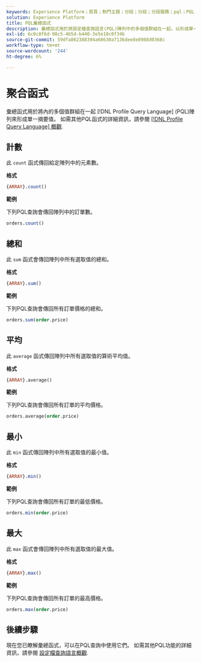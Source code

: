 ```yaml
---
keywords: Experience Platform；首頁；熱門主題；分段；分段；分段服務；pql；PQL；設定檔查詢語言；彙總函式；彙總；
solution: Experience Platform
title: PQL彙總函式
description: 彙總函式用於將設定檔查詢語言(PQL)陣列中的多個值群組在一起，以形成單一摘要值。
exl-id: 6c0c0f6d-98c5-4b5d-b440-3e5e18c0f34b
source-git-commit: 59dfa862388394a68630a7136dee8e8988d0368c
workflow-type: tm+mt
source-wordcount: '244'
ht-degree: 6%

---
```


# 聚合函式

彙總函式用於將內的多個值群組在一起 [!DNL Profile Query Language] (PQL)陣列來形成單一摘要值。 如需其他PQL函式的詳細資訊，請參閱 [[!DNL Profile Query Language] 概觀](./overview.md).

## 計數

此 `count` 函式傳回給定陣列中的元素數。

**格式**

```sql
{ARRAY}.count()
```

**範例**

下列PQL查詢會傳回陣列中的訂單數。

```sql
orders.count()
```

## 總和

此 `sum` 函式會傳回陣列中所有選取值的總和。

**格式**

```sql
{ARRAY}.sum()
```

**範例**

下列PQL查詢會傳回所有訂單價格的總和。

```sql
orders.sum(order.price)
```

## 平均

此 `average` 函式傳回陣列中所有選取值的算術平均值。

**格式**

```sql
{ARRAY}.average()
```

**範例**

下列PQL查詢會傳回所有訂單的平均價格。

```sql
orders.average(order.price)
```

## 最小

此 `min` 函式傳回陣列中所有選取值的最小值。

**格式**

```sql
{ARRAY}.min()
```

**範例**

下列PQL查詢會傳回所有訂單的最低價格。

```sql
orders.min(order.price)
```

## 最大

此 `max` 函式會傳回陣列中所有選取值的最大值。

**格式**

```sql
{ARRAY}.max()
```

**範例**

下列PQL查詢會傳回所有訂單的最高價格。

```sql
orders.max(order.price)
```

## 後續步驟

現在您已瞭解彙總函式，可以在PQL查詢中使用它們。 如需其他PQL功能的詳細資訊，請參閱 [設定檔查詢語言概觀](./overview.md).
